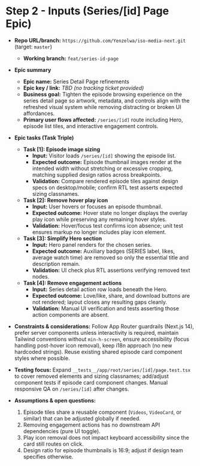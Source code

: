 # Step 2 - Inputs (Series/[id] Page Epic)

- **Repo URL/branch:** `https://github.com/Yenzelwa/iso-media-next.git` (target: `master`)
  - **Working branch:** `feat/series-id-page`

- **Epic summary**
  - **Epic name:** Series Detail Page refinements
  - **Epic key / link:** _TBD (no tracking ticket provided)_
  - **Business goal:** Tighten the episode browsing experience on the series detail page so artwork, metadata, and controls align with the refreshed visual system while removing distracting or broken UI affordances.
  - **Primary user flows affected:** `/series/[id]` route including Hero, episode list tiles, and interactive engagement controls.

- **Epic tasks (Task Triple)**
  - **Task [1]: Episode image sizing**
    - **Input:** Visitor loads `/series/[id]` showing the episode list.
    - **Expected outcome:** Episode thumbnail images render at the intended width without stretching or excessive cropping, matching supplied design ratios across breakpoints.
    - **Validation:** Compare rendered episode tiles against design specs on desktop/mobile; confirm RTL test asserts expected sizing classnames.
  - **Task [2]: Remove hover play icon**
    - **Input:** User hovers or focuses an episode thumbnail.
    - **Expected outcome:** Hover state no longer displays the overlay play icon while preserving any remaining hover styles.
    - **Validation:** Hover/focus test confirms icon absence; unit test ensures markup no longer includes play icon element.
  - **Task [3]: Simplify Hero section**
    - **Input:** Hero panel renders for the chosen series.
    - **Expected outcome:** Auxiliary badges (SERIES label, likes, average watch time) are removed so only the essential title and description remain.
    - **Validation:** UI check plus RTL assertions verifying removed text nodes.
  - **Task [4]: Remove engagement actions**
    - **Input:** Series detail action row loads beneath the Hero.
    - **Expected outcome:** Love/like, share, and download buttons are not rendered; layout closes any resulting gaps cleanly.
    - **Validation:** Manual UI verification and tests asserting those action components are absent.

- **Constraints & considerations:** Follow App Router guardrails (Next.js 14), prefer server components unless interactivity is required, maintain Tailwind conventions without `min-h-screen`, ensure accessibility (focus handling post-hover icon removal), keep i18n approach (no new hardcoded strings). Reuse existing shared episode card component styles where possible.

- **Testing focus:** Expand `__tests__/app/root/series/[id]/page.test.tsx` to cover removed elements and sizing classnames; add/adjust component tests if episode card component changes. Manual responsive QA on `/series/[id]` after changes.

- **Assumptions & open questions:**
  1. Episode tiles share a reusable component (`Videos`, `VideoCard`, or similar) that can be adjusted globally if needed.
  2. Removing engagement actions has no downstream API dependencies (pure UI toggle).
  3. Play icon removal does not impact keyboard accessibility since the card still routes on click.
  4. Design ratio for episode thumbnails is 16:9; adjust if design team specifies otherwise.